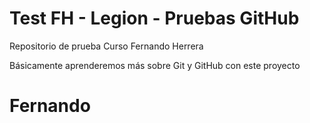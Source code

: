 # Test FH - Legion  - Pruebas GitHub

Repositorio de prueba Curso Fernando Herrera

Básicamente aprenderemos más sobre Git y GitHub con este proyecto


# Fernando